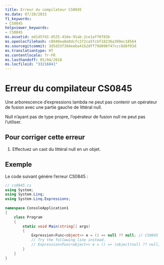```yaml
---
title: Erreur du compilateur CS0845
ms.date: 07/20/2015
f1_keywords:
- CS0845
helpviewer_keywords:
- CS0845
ms.assetid: ed1d5fd1-d525-416e-91ab-2ce1aff0f83b
ms.openlocfilehash: c8940ea8e8dcfc272ca5fcbf18236a399ec18564
ms.sourcegitcommit: 3d5d33f384eeba41b2dff79d096f47ccc8d8f03d
ms.translationtype: HT
ms.contentlocale: fr-FR
ms.lasthandoff: 05/04/2018
ms.locfileid: "33216841"
---
```

# <a name="compiler-error-cs0845"></a>Erreur du compilateur CS0845
Une arborescence d’expressions lambda ne peut pas contenir un opérateur de fusion avec une partie gauche de littéral null.  
  
 Null n’ayant pas de type propre, l’opérateur de fusion null ne peut pas l’utiliser.  
  
## <a name="to-correct-this-error"></a>Pour corriger cette erreur  
  
1.  Effectuez un cast du littéral null en un objet.  
  
## <a name="example"></a>Exemple  
 Le code suivant génère l’erreur CS0845 :  
  
```csharp  
// cs0845.cs  
using System;  
using System.Linq;  
using System.Linq.Expressions;  
  
namespace ConsoleApplication1  
{  
    class Program  
    {  
        static void Main(string[] args)  
        {  
            Expression<Func<object>> e = () => null ?? null; // CS0845  
            // Try the following line instead.  
            // Expression<Func<object>> e = () => (object)null ?? null;  
        }  
    }  
}  
```
